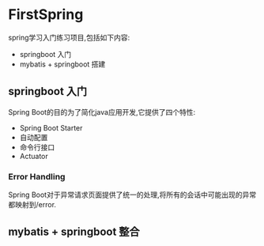 # FirstSpring
spring学习入门练习项目,包括如下内容:
- springboot 入门
- mybatis + springboot 搭建

## springboot 入门
Spring Boot的目的为了简化java应用开发,它提供了四个特性:
- Spring Boot Starter
- 自动配置
- 命令行接口
- Actuator

### Error Handling
Spring Boot对于异常请求页面提供了统一的处理,将所有的会话中可能出现的异常都映射到/error.
## mybatis + springboot 整合


